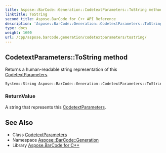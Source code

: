 ```yaml
---
title: Aspose::BarCode::Generation::CodetextParameters::ToString method
linktitle: ToString
second_title: Aspose.BarCode for C++ API Reference
description: 'Aspose::BarCode::Generation::CodetextParameters::ToString method. Returns a human-readable string representation of this CodetextParameters in C++.'
type: docs
weight: 1600
url: /cpp/aspose.barcode.generation/codetextparameters/tostring/
---
```

## CodetextParameters::ToString method


Returns a human-readable string representation of this [CodetextParameters](../).

```cpp
System::String Aspose::BarCode::Generation::CodetextParameters::ToString() const override
```


### ReturnValue

A string that represents this [CodetextParameters](../).

## See Also

* Class [CodetextParameters](../)
* Namespace [Aspose::BarCode::Generation](../../)
* Library [Aspose.BarCode for C++](../../../)
